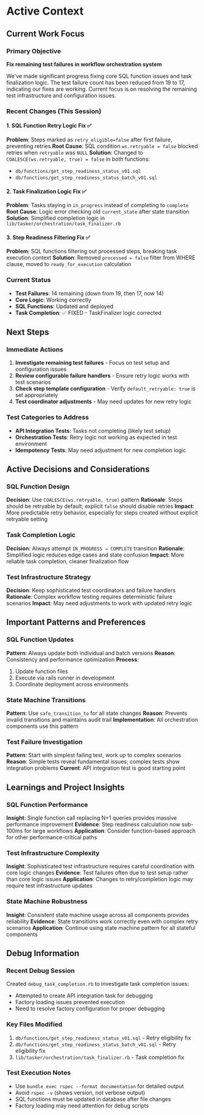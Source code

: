# Active Context

## Current Work Focus

### Primary Objective
**Fix remaining test failures in workflow orchestration system**

We've made significant progress fixing core SQL function issues and task finalization logic. The test failure count has been reduced from 19 to 17, indicating our fixes are working. Current focus is on resolving the remaining test infrastructure and configuration issues.

### Recent Changes (This Session)

#### 1. SQL Function Retry Logic Fix ✅
**Problem**: Steps marked as `retry_eligible=false` after first failure, preventing retries
**Root Cause**: SQL condition `ws.retryable = false` blocked retries when `retryable` was `NULL`
**Solution**: Changed to `COALESCE(ws.retryable, true) = false` in both functions:
- `db/functions/get_step_readiness_status_v01.sql`
- `db/functions/get_step_readiness_status_batch_v01.sql`

#### 2. Task Finalization Logic Fix ✅
**Problem**: Tasks staying in `in_progress` instead of completing to `complete`
**Root Cause**: Logic error checking old `current_state` after state transition
**Solution**: Simplified completion logic in `lib/tasker/orchestration/task_finalizer.rb`

#### 3. Step Readiness Filtering Fix ✅
**Problem**: SQL functions filtering out processed steps, breaking task execution context
**Solution**: Removed `processed = false` filter from WHERE clause, moved to `ready_for_execution` calculation

### Current Status
- **Test Failures**: 14 remaining (down from 19, then 17, now 14)
- **Core Logic**: Working correctly
- **SQL Functions**: Updated and deployed
- **Task Completion**: ✅ FIXED - TaskFinalizer logic corrected

## Next Steps

### Immediate Actions
1. **Investigate remaining test failures** - Focus on test setup and configuration issues
2. **Review configurable failure handlers** - Ensure retry logic works with test scenarios
3. **Check step template configuration** - Verify `default_retryable: true` is set appropriately
4. **Test coordinator adjustments** - May need updates for new retry logic

### Test Categories to Address
- **API Integration Tests**: Tasks not completing (likely test setup)
- **Orchestration Tests**: Retry logic not working as expected in test environment
- **Idempotency Tests**: May need adjustment for new completion logic

## Active Decisions and Considerations

### SQL Function Design
**Decision**: Use `COALESCE(ws.retryable, true)` pattern
**Rationale**: Steps should be retryable by default; explicit `false` should disable retries
**Impact**: More predictable retry behavior, especially for steps created without explicit retryable setting

### Task Completion Logic
**Decision**: Always attempt `IN_PROGRESS → COMPLETE` transition
**Rationale**: Simplified logic reduces edge cases and state confusion
**Impact**: More reliable task completion, cleaner finalization flow

### Test Infrastructure Strategy
**Decision**: Keep sophisticated test coordinators and failure handlers
**Rationale**: Complex workflow testing requires deterministic failure scenarios
**Impact**: May need adjustments to work with updated retry logic

## Important Patterns and Preferences

### SQL Function Updates
**Pattern**: Always update both individual and batch versions
**Reason**: Consistency and performance optimization
**Process**:
1. Update function files
2. Execute via rails runner in development
3. Coordinate deployment across environments

### State Machine Transitions
**Pattern**: Use `safe_transition_to` for all state changes
**Reason**: Prevents invalid transitions and maintains audit trail
**Implementation**: All orchestration components use this pattern

### Test Failure Investigation
**Pattern**: Start with simplest failing test, work up to complex scenarios
**Reason**: Simple tests reveal fundamental issues; complex tests show integration problems
**Current**: API integration test is good starting point

## Learnings and Project Insights

### SQL Function Performance
**Insight**: Single function call replacing N+1 queries provides massive performance improvement
**Evidence**: Step readiness calculation now sub-100ms for large workflows
**Application**: Consider function-based approach for other performance-critical paths

### Test Infrastructure Complexity
**Insight**: Sophisticated test infrastructure requires careful coordination with core logic changes
**Evidence**: Test failures often due to test setup rather than core logic issues
**Application**: Changes to retry/completion logic may require test infrastructure updates

### State Machine Robustness
**Insight**: Consistent state machine usage across all components provides reliability
**Evidence**: State transitions work correctly even with complex retry scenarios
**Application**: Continue using state machine pattern for all stateful components

## Debug Information

### Recent Debug Session
Created `debug_task_completion.rb` to investigate task completion issues:
- Attempted to create API integration task for debugging
- Factory loading issues prevented execution
- Need to resolve factory configuration for proper debugging

### Key Files Modified
1. `db/functions/get_step_readiness_status_v01.sql` - Retry eligibility fix
2. `db/functions/get_step_readiness_status_batch_v01.sql` - Retry eligibility fix
3. `lib/tasker/orchestration/task_finalizer.rb` - Task completion fix

### Test Execution Notes
- Use `bundle exec rspec --format documentation` for detailed output
- Avoid `rspec -v` (shows version, not verbose output)
- SQL functions must be updated in database after file changes
- Factory loading may need attention for debug scripts
